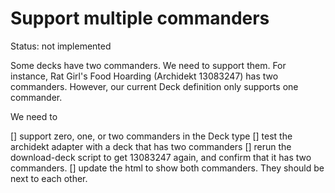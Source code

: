 # Support multiple commanders

Status: not implemented

Some decks have two commanders. We need to support them.
For instance, Rat Girl's Food Hoarding (Archidekt 13083247) has two commanders. However, our current Deck definition only supports one commander.

We need to

[] support zero, one, or two commanders in the Deck type
[] test the archidekt adapter with a deck that has two commanders
[] rerun the download-deck script to get 13083247 again, and confirm that it has two commanders.
[] update the html to show both commanders. They should be next to each other.
